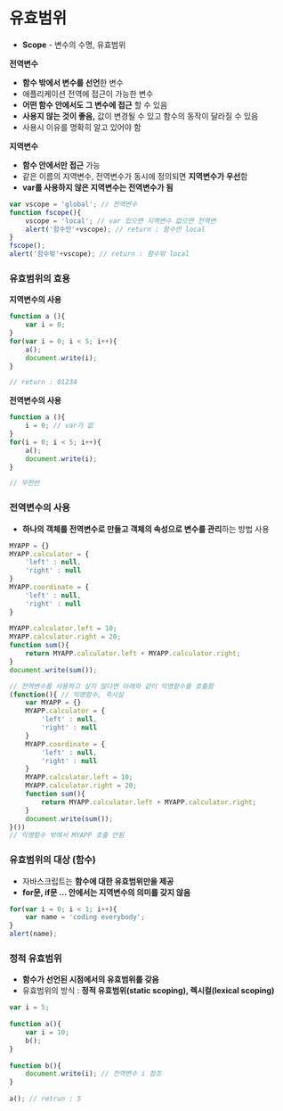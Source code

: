# 유효범위

* **Scope** - 변수의 수명, 유효범위

**전역변수**

* **함수 밖에서 변수를 선언**한 변수
* 애플리케이션 전역에 접근이 가능한 변수
* **어떤 함수 안에서도 그 변수에 접근** 할 수 있음
* **사용지 않는 것이 좋음,** 값이 변경될 수 있고 함수의 동작이 달라질 수 있음
* 사용시 이유를 명확히 알고 있어야 함

**지역변수**

* **함수 안에서만 접근** 가능
* 같은 이름의 지역변수, 전역변수가 동시에 정의되면 **지역변수가 우선**함
* **var를 사용하지 않은 지역변수는 전역변수가 됨**

```javascript
var vscope = 'global'; // 전역변수
function fscope(){
    vscope = 'local'; // var 있으면 지역변수 없으면 전역변
    alert('함수안'+vscope); // return : 함수안 local
}
fscope();
alert('함수밖'+vscope); // return : 함수밖 local
```

### 유효범위의 효용

**지역변수의 사용**

```javascript
function a (){
    var i = 0;
}
for(var i = 0; i < 5; i++){
    a();
    document.write(i);
}

// return : 01234
```

**전역변수의 사용**

```javascript
function a (){
    i = 0; // var가 없
}
for(i = 0; i < 5; i++){
    a();
    document.write(i);
}

// 무한반
```

### 전역변수의 사용

* **하나의 객체를 전역변수로 만들고 객체의 속성으로 변수를 관리**하는 방법 사용 

```javascript
MYAPP = {}
MYAPP.calculator = {
    'left' : null,
    'right' : null
}
MYAPP.coordinate = {
    'left' : null,
    'right' : null
}
 
MYAPP.calculator.left = 10;
MYAPP.calculator.right = 20;
function sum(){
    return MYAPP.calculator.left + MYAPP.calculator.right;
}
document.write(sum());

// 전역변수를 사용하고 싶지 않다면 아래와 같이 익명함수를 호출함
(function(){ // 익명함수, 즉시실
    var MYAPP = {}
    MYAPP.calculator = {
        'left' : null,
        'right' : null
    }
    MYAPP.coordinate = {
        'left' : null,
        'right' : null
    }
    MYAPP.calculator.left = 10;
    MYAPP.calculator.right = 20;
    function sum(){
        return MYAPP.calculator.left + MYAPP.calculator.right;
    }
    document.write(sum());
}())
// 익명함수 밖에서 MYAPP 호출 안됨
```

### 유효범위의 대상 \(함수\)

* 자바스크립트는 **함수에 대한 유효범위만을 제공**
* **for문, if문 ... 안에서는 지역변수의 의미를 갖지 않음**

```javascript
for(var i = 0; i < 1; i++){
    var name = 'coding everybody';
}
alert(name);
```

### 정적 유효범위

* **함수가 선언된 시점에서의 유효범위를 갖음**
* 유효범위의 방식 : **정적 유효범위\(static scoping\),  렉시컬\(lexical scoping\)** 

```javascript
var i = 5;
 
function a(){
    var i = 10;
    b();
}
 
function b(){
    document.write(i); // 전역변수 i 참조 
}
 
a(); // retrun : 5
```

